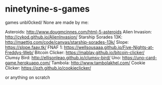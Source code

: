 # ninetynine-s-games

games unbl0cked/
None are made by me:

Asteroids:
http://www.dougmcinnes.com/html-5-asteroids
Alien Invasion:
http://cykod.github.io/AlienInvasion/
Starship Sorades 13K:
http://maettig.com/code/canvas/starship-sorades-13k/
Slope:
https://slope.faav.tk/
FNAF 1:
https://wellsousaaa.github.io/Five-Nights-at-Freddys-Web/
Bitcoin Clicker:
https://mablay.github.io/bitcoin-clicker/
Clumsy Bird:
http://ellisonleao.github.io/clumsy-bird/
Uno:
https://uno-card-game.herokuapp.com/
Tambola:
http://www.tambolakhel.com/
Cookie Clicker:
https://ozh.github.io/cookieclicker/

or anything on scratch
